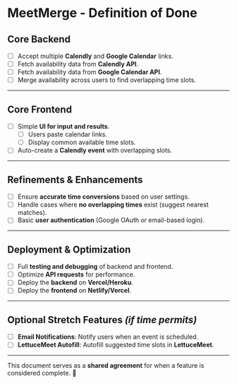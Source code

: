 # MeetMerge - Definition of Done 

## Core Backend
- [ ] Accept multiple **Calendly** and **Google Calendar** links.
- [ ] Fetch availability data from **Calendly API**.
- [ ] Fetch availability data from **Google Calendar API**.
- [ ] Merge availability across users to find overlapping time slots.

---

## Core Frontend
- [ ] Simple **UI for input and results**.
  - [ ] Users paste calendar links.
  - [ ] Display common available time slots.
- [ ] Auto-create a **Calendly event** with overlapping slots.

---

## Refinements & Enhancements
- [ ] Ensure **accurate time conversions** based on user settings.
- [ ] Handle cases where **no overlapping times** exist (suggest nearest matches).
- [ ] Basic **user authentication** (Google OAuth or email-based login).

---

## Deployment & Optimization
- [ ] Full **testing and debugging** of backend and frontend.
- [ ] Optimize **API requests** for performance.
- [ ] Deploy the **backend** on **Vercel/Heroku**.
- [ ] Deploy the **frontend** on **Netlify/Vercel**.

---

## Optional Stretch Features *(if time permits)*
- [ ] **Email Notifications**: Notify users when an event is scheduled.
- [ ] **LettuceMeet Autofill**: Autofill suggested time slots in **LettuceMeet**.

---

This document serves as a **shared agreement** for when a feature is considered complete. 🚀

